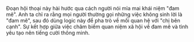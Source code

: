 Đoạn hội thoại này hài hước qua cách người nói mỉa mai khái niệm "đam mê". Anh ta chỉ ra rằng mọi người thường gọi những việc không sinh lời là "đam mê", sau đó dùng logic này để pha trò về mối quan hệ với "chị bên cạnh". Sự kết hợp giữa việc châm biếm quan niệm xã hội về đam mê và tình yêu tạo nên tiếng cười thông minh.
